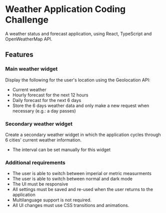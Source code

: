# Weather Application Coding Challenge
A weather status and forecast application, using React, TypeScript and OpenWeatherMap API.
## Features
### Main weather widget
Display the following for the user's location using the Geolocation API:
- Current weather
- Hourly forecast for the next 12 hours
- Daily forecast for the next 6 days
- Store the 6 days weather data and only make a new request when necessary (e.g.: a day
passes)
### Secondary weather widget
Create a secondary weather widget in which the application cycles through 6 cities' current weather
information.
- The interval can be set manually for this widget
### Additional requirements
- The user is able to switch between imperial or metric measurments
- The user is able to switch between normal and dark mode
- The UI must be responsive
- All settings must be saved and re-used when the user returns to the application
- Multilanguage support is not required.
- All UI changes must use CSS transitions and animations.
